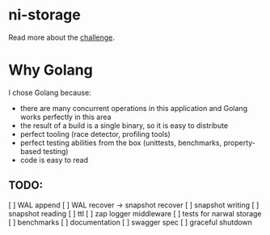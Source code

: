 # ni-storage

Read more about the [challenge](./docs/challenge.md).

# Why Golang

I chose Golang because:
- there are many concurrent operations in this application and Golang works perfectly in this area
- the result of a build is a single binary, so it is easy to distribute
- perfect tooling (race detector, profiling tools)
- perfect testing abilities from the box (unittests, benchmarks, property-based testing)
- code is easy to read

## TODO:

[ ] WAL append
[ ] WAL recover -> snapshot recover
[ ] snapshot writing
[ ] snapshot reading
[ ] ttl
[ ] zap logger middleware
[ ] tests for narwal storage
[ ] benchmarks
[ ] documentation
[ ] swagger spec
[ ] graceful shutdown